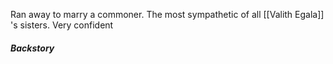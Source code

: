Ran away to marry a commoner. The most sympathetic of all [[Valith Egala]] 's sisters. Very confident
##### Backstory